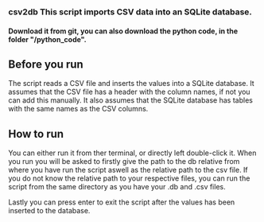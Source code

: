 ### csv2db This script imports CSV data into an SQLite database.

#### Download it from git, you can also download the python code, in the folder "/python_code".

## Before you run
The script reads a CSV file and inserts the values into a SQLite database. It assumes that the CSV file has a header with the column names, if not you can add this manually. It also assumes that the SQLite database has tables with the same names as the CSV columns.

## How to run
You can either run it from ther terminal, or directly left double-click it. 
When you run you will be asked to firstly give the path to the db relative from where you have run the script aswell as the relative path to the csv file. If you do not know the relative path to your respective files, you can run the script from the same directory as you have your .db and .csv files. 

Lastly you can press enter to exit the script after the values has been inserted to the database.

